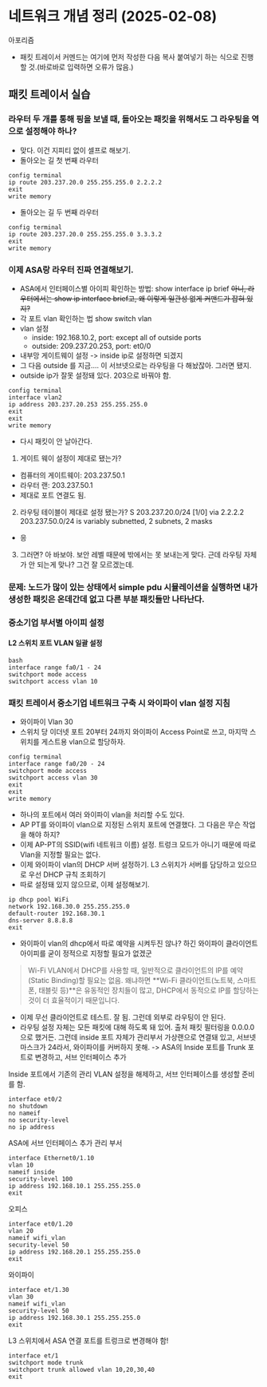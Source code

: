 # 네트워크 개념 정리 (2025-02-08)

아포리즘
- 패킷 트레이서 커멘드는 여기에 먼저 작성한 다음 복사 붙여넣기 하는 식으로 진행할 것.(바로바로 입력하면 오류가 많음.)

## 패킷 트레이서 실습
### 라우터 두 개를 통해 핑을 보낼 때, 돌아오는 패킷을 위해서도 그 라우팅을 역으로 설정해야 하나?
- 맞다. 이건 지피티 없이 셀프로 해보기.
- 돌아오는 길 첫 번째 라우터
```
config terminal
ip route 203.237.20.0 255.255.255.0 2.2.2.2
exit
write memory
```
- 돌아오는 길 두 번째 라우터
```
config terminal
ip route 203.237.20.0 255.255.255.0 3.3.3.2
exit
write memory
```

### 이제 ASA랑 라우터 진짜 연결해보기.
- ASA에서 인터페이스별 아이피 확인하는 방법: 
show interface ip brief
~~아니, 라우터에서는 show ip interface brief고, 왜 이렇게 일관성 없게 커맨드가 잡혀 있지?~~
- 각 포트 vlan 확인하는 법
show switch vlan
- vlan 설정
    - inside: 192.168.10.2, port: except all of outside ports
    - outside: 209.237.20.253, port: et0/0
- 내부망 게이트웨이 설정 -> inside ip로 설정하면 되겠지 
- 그 다음 outside 를 지금.... 이 서브넷으로는 라우팅을 다 해놨잖아. 그러면 됐지.
- outside ip가 잘못 설정돼 있다. 203으로 바꿔야 함.
```
config terminal
interface vlan2
ip address 203.237.20.253 255.255.255.0
exit
exit
write memory
```
- 다시 패킷이 안 날아간다. 
1. 게이트 웨이 설정이 제대로 됐는가?
- 컴퓨터의 게이트웨이: 203.237.50.1
- 라우터 랜:  203.237.50.1
- 제대로 포트 연결도 됨.
2. 라우팅 테이블이 제대로 설정 됐는가?
S    203.237.20.0/24 [1/0] via 2.2.2.2
     203.237.50.0/24 is variably subnetted, 2 subnets, 2 masks
- 응
3. 그러면? 아 바보야. 보안 레벨 때문에 밖에서는 못 보내는게 맞다. 근데 라우팅 자체가 안 되는게 맞나? 그건 잘 모르겠는데. 

### 문제: 노드가 많이 있는 상태에서 simple pdu 시뮬레이션을 실행하면 내가 생성한 패킷은 온데간데 없고 다른 부분 패킷들만 나타난다. 

### 중소기업 부서별 아이피 설정

#### L2 스위치 포트 VLAN 일괄 설정
```
bash
interface range fa0/1 - 24
switchport mode access
switchport access vlan 10
```

### 패킷 트레이서 중소기업 네트워크 구축 시 와이파이 vlan 설정 지침
- 와이파이 Vlan 30
- 스위치 당 이더넷 포트 20부터 24까지 와이파이 Access Point로 쓰고, 마지막 스위치를 게스트용 vlan으로 할당하자.
```
config terminal
interface range fa0/20 - 24
switchport mode access
switchport access vlan 30
exit
exit
write memory
```
- 하나의 포트에서 여러 와이파이 vlan을 처리할 수도 있다. 
- AP PT를 와이파이 vlan으로 지정된 스위치 포트에 연결했다. 그 다음은 무슨 작업을 해야 하지?
- 이제 AP-PT의 SSID(wifi 네트워크 이름) 설정. 트렁크 모드가 아니기 때문에 따로 Vlan을 지정할 필요는 없다.
- 이제 와이파이 vlan의 DHCP 서버 설정하기. L3 스위치가 서버를 담당하고 있으므로 우선 DHCP 규칙 조회하기
- 따로 설정돼 있지 않으므로, 이제 설정해보기. 
```
ip dhcp pool WiFi
network 192.168.30.0 255.255.255.0
default-router 192.168.30.1
dns-server 8.8.8.8
exit
```
- 와이파이 vlan의 dhcp에서 따로 예약을 시켜두진 않나? 하긴 와이파이 클라이언트 아이피를 굳이 정적으로 지정할 필요가 없겠군
> Wi-Fi VLAN에서 DHCP를 사용할 때, 일반적으로 클라이언트의 IP를 예약(Static Binding)할 필요는 없음.
왜냐하면 **Wi-Fi 클라이언트(노트북, 스마트폰, 태블릿 등)**은 유동적인 장치들이 많고, DHCP에서 동적으로 IP를 할당하는 것이 더 효율적이기 때문입니다.

- 이제 무선 클라이언트로 테스트. 잘 됨. 그런데 외부로 라우팅이 안 된다. 
- 라우팅 설정 자체는 모든 패킷에 대해 하도록 돼 있어. 출처 패킷 필터링을 0.0.0.0으로 했거든. 그런데 inside 포트 자체가 관리부서 가상랜으로 연결돼 있고, 서브넷 마스크가 24라서, 와이파이를 커버하지 못해.
-> ASA의 Inside 포트를 Trunk 포트로 변경하고, 서브 인터페이스 추가

Inside 포트에서 기존의 관리 VLAN 설정을 해제하고, 서브 인터페이스를 생성할 준비를 함.
```
interface et0/2
no shutdown
no nameif
no security-level
no ip address
```
ASA에 서브 인터페이스 추가
관리 부서
```
interface Ethernet0/1.10
vlan 10
nameif inside
security-level 100
ip address 192.168.10.1 255.255.255.0
exit
```
오피스
```
interface et0/1.20
vlan 20
nameif wifi_vlan
security-level 50
ip address 192.168.20.1 255.255.255.0
exit
```
와이파이
```
interface et/1.30
vlan 30
nameif wifi_vlan
security-level 50
ip address 192.168.30.1 255.255.255.0
exit
```
L3 스위치에서 ASA 연결 포트를 트렁크로 변경해야 함!
```
interface et/1
switchport mode trunk
switchport trunk allowed vlan 10,20,30,40
exit
```